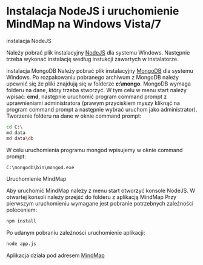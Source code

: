 <h1> Instalacja NodeJS i uruchomienie MindMap na Windows Vista/7 </h1>

instalacja NodeJS

Należy pobrać plik instalacyjny [NodeJS](http://nodejs.org/download/ "NodeJS") dla systemu Windows.
Następnie trzeba wykonać instalację według instukcji zawartych w instalatorze.

instalacja MongoDB
Należy pobrać plik instalacyjny [MongoDB](http://www.mongodb.org/downloads "MongoDB") dla systemu Windows. 
Po rozpakowaniu pobranego archiwum z MongoDB należy upewnić się że pliki znajdują się w folderze <strong>c:\mongo</strong>.
MongoDB wymaga folderu na dane, który trzeba stworzyć. W tym celu w menu start należy wpisać: <strong>cmd</strong>, następnie uruchomić program command prompt z uprawnieniami administratora 
(prawym przyciskiem myszy kliknąć na program command prompt a następnie wybrać uruchom jako administrator).
Tworzenie folderu na dane w oknie command prompt:
```sh
cd C:\
md data
md data\db
```

W celu uruchomienia programu mongod wpisujemy w oknie command prompt:
```sh
C:\mongodb\bin\mongod.exe
```
Uruchomienie MindMap

Aby uruchomić MindMap należy z menu start otworzyć konsole NodeJS. 
W otwartej konsoli należy przejść do folderu z aplikacją MindMap
Przy pierwszym uruchomieniu wymagane jest pobranie potrzebnych zależności poleceniem:

```sh
npm install
```
Po udanym pobraniu zależności uruchomienie aplikacji:

```sh
node app.js
```

Aplikacja działa pod adresem [MindMap](http://localhost:3000)

